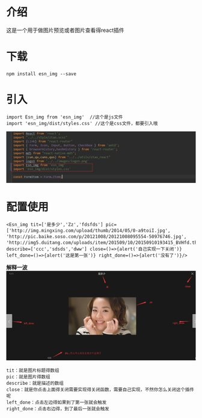 # 介绍
这是一个用于做图片预览或者图片查看得react插件

# 下载  

    npm install esn_img --save
    
# 引入  

    import Esn_img from 'esn_img'  //这个是js文件
    import 'esn_img/dist/styles.css' //这个是css文件，都要引入哦
![一个直接得例子](https://github.com/aiyuekuang/esn_img/blob/master/src/images/lizi.png?raw=true "一个直接得例子")

# 配置使用  

    <Esn_img tit=['是多少','Zz','fdsfds'] pic=['http://img.mingxing.com/upload/thumb/2014/05/0-a9toiI.jpg', 'http://pic.baike.soso.com/p/20121008/20121008095554-50976746.jpg', 'http://img5.duitang.com/uploads/item/201509/10/20150910193415_BVHfd.thumb.700_0.jpeg'] describe=['ccc','sdsds','dww'] close=()=>{alert('自己实现一下关闭')} left_done=()=>{alert('这是第一张')} right_done=()=>{alert('没有了')}/>
   
**解释一波**
    ![一个图片解释全部](https://github.com/aiyuekuang/esn_img/blob/master/src/images/jieshi.png?raw=true "一个图片解释全部")
    
    tit：就是图片标题得数组
    pic：就是图片得数组
    describe：就是描述的数组
    close：就是你点击上面得关闭需要实现得关闭函数，需要自己实现，不然你怎么关闭这个插件呢
    left_done：点击左边得如果到了第一张就会触发
    right_done：点击右边得，到了最后一张就会触发